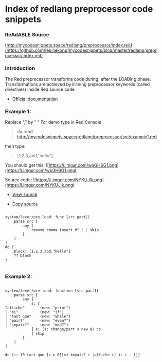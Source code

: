 
# Index of redlang preprocessor code snippets


### ReAdABLE Source

[http://mycodesnippets.space/redlang/preprocessor/index.red](https://github.com/lepinekong/mycodesnippets/blob/master/redlang/preprocessor/index.red)


### Introduction

The Red preprocessor transforms code during, after the LOADing phase. Transformations are achieved by inlining preprocessor keywords (called directives) inside Red source code.

- [Official documentation](https://doc.red-lang.org/en/preprocessor.html)
                        

### Example 1:

Replace "," by " "
For demo type in Red Console
>do read http://mycodesnippets.space/redlang/preprocessor/src/example1.red

then type:
>[1,2,3,abd,"hello"]

You should get this:
![https://i.imgur.com/wpGH6G1.png](https://i.imgur.com/wpGH6G1.png)
                    
Source code: 
![https://i.imgur.com/NYKUJlk.png](https://i.imgur.com/NYKUJlk.png)
                    
- [View source](https://github.com/lepinekong/mycodesnippets/blob/master/preprocessor/src/example1.red)
                        
- [Copy source](https://raw.githubusercontent.com/lepinekong/mycodesnippets/master/preprocessor/src/example1.red)
                        


```

system/lexer/pre-load: func [src part][
    parse src [
        any [
            remove comma insert #" " | skip
        ]
    ]
]
do {
    block: [1,2,3,abd,"hello"] 
    ?? block
}           
        
```



### Example 2: 






```

system/lexer/pre-load: function [src part][
    parse src [
        any [
            s: [
"affiche"       (new: "print")
| "si"          (new: "if")
| "tant que"    (new: "while")
| "pair?"       (new: "even?")
| "impair?"     (new: "odd?")
            ] e: (s: change/part s new e) :s
            | skip
        ]
    ]
]

do {i: 10 tant que [i > 0][si impair? i [affiche i] i: i - 1]}            
        
```


